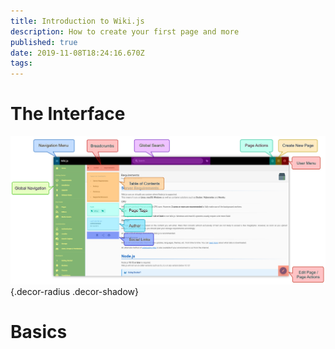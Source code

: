 ```yaml
---
title: Introduction to Wiki.js
description: How to create your first page and more
published: true
date: 2019-11-08T18:24:16.670Z
tags: 
---
```


# The Interface

![Interface](/assets/ui/ui-basics.jpg){.decor-radius .decor-shadow}

# Basics